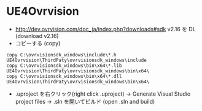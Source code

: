 # UE4Ovrvision
* http://dev.ovrvision.com/doc_ja/index.php?downloads#sdk v2.16 を DL (download v2.16)
* コピーする (copy)
~~~
copy C:\ovrvisionsdk_windows\include\*.h UE4Ovrvision\ThirdPaty\ovrvisionsdk_windows\include
copy C:\ovrvisionsdk_windows\bin\x64\*.lib UE4Ovrvision\ThirdPaty\ovrvisionsdk_windows\bin\x64\
copy C:\ovrvisionsdk_windows\bin\x64\*.dll UE4Ovrvision\ThirdPaty\ovrvisionsdk_windows\bin\x64\
~~~
* .uproject を右クリック(right click .uproject) → Generate Visual Studio project files → .sln を開いてビルド (open .sln and build)